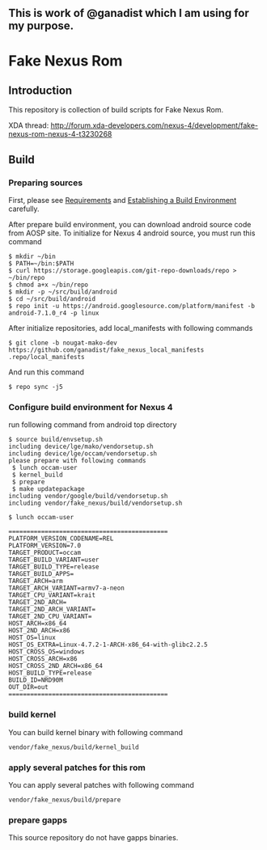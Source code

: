 ## This is work of @ganadist which I am using for my purpose.

# Fake Nexus Rom

## Introduction

This repository is collection of build scripts for Fake Nexus Rom.

XDA thread: http://forum.xda-developers.com/nexus-4/development/fake-nexus-rom-nexus-4-t3230268

## Build

### Preparing sources

First, please see [Requirements](http://s.android.com/source/requirements.html) and [Establishing a Build Environment](http://s.android.com/source/initializing.html) carefully.

After prepare build environment, you can download android source code from AOSP site.
To initialize for Nexus 4 android source, you must run this command


    $ mkdir ~/bin
    $ PATH=~/bin:$PATH
    $ curl https://storage.googleapis.com/git-repo-downloads/repo > ~/bin/repo
    $ chmod a+x ~/bin/repo
    $ mkdir -p ~/src/build/android
    $ cd ~/src/build/android
    $ repo init -u https://android.googlesource.com/platform/manifest -b android-7.1.0_r4 -p linux
    

After initialize repositories, add local_manifests with following commands

    $ git clone -b nougat-mako-dev https://github.com/ganadist/fake_nexus_local_manifests .repo/local_manifests

And run this command

    $ repo sync -j5

### Configure build environment for Nexus 4

run following command from android top directory

    $ source build/envsetup.sh
    including device/lge/mako/vendorsetup.sh
    including device/lge/occam/vendorsetup.sh
    please prepare with following commands
     $ lunch occam-user
     $ kernel_build
     $ prepare
     $ make updatepackage
    including vendor/google/build/vendorsetup.sh
    including vendor/fake_nexus/build/vendorsetup.sh

    $ lunch occam-user

    ============================================
    PLATFORM_VERSION_CODENAME=REL
    PLATFORM_VERSION=7.0
    TARGET_PRODUCT=occam
    TARGET_BUILD_VARIANT=user
    TARGET_BUILD_TYPE=release
    TARGET_BUILD_APPS=
    TARGET_ARCH=arm
    TARGET_ARCH_VARIANT=armv7-a-neon
    TARGET_CPU_VARIANT=krait
    TARGET_2ND_ARCH=
    TARGET_2ND_ARCH_VARIANT=
    TARGET_2ND_CPU_VARIANT=
    HOST_ARCH=x86_64
    HOST_2ND_ARCH=x86
    HOST_OS=linux
    HOST_OS_EXTRA=Linux-4.7.2-1-ARCH-x86_64-with-glibc2.2.5
    HOST_CROSS_OS=windows
    HOST_CROSS_ARCH=x86
    HOST_CROSS_2ND_ARCH=x86_64
    HOST_BUILD_TYPE=release
    BUILD_ID=NRD90M
    OUT_DIR=out
    ============================================

### build kernel

You can build kernel binary with following command

    vendor/fake_nexus/build/kernel_build

### apply several patches for this rom

You can apply several patches with following command

    vendor/fake_nexus/build/prepare

### prepare gapps

This source repository do not have gapps binaries.

